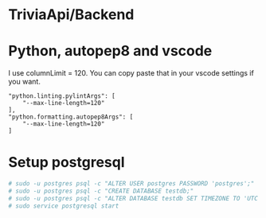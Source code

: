 # TriviaApi/Backend

# Python, autopep8 and vscode
I use columnLimit = 120. You can copy paste that in your vscode settings if you want.
```
"python.linting.pylintArgs": [
    "--max-line-length=120"
],
"python.formatting.autopep8Args": [
    "--max-line-length=120"
]
```

# Setup postgresql
```bash
# sudo -u postgres psql -c "ALTER USER postgres PASSWORD 'postgres';"
# sudo -u postgres psql -c "CREATE DATABASE testdb;"
# sudo -u postgres psql -c "ALTER DATABASE testdb SET TIMEZONE TO 'UTC';"
# sudo service postgresql start
```